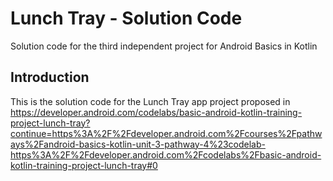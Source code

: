 Lunch Tray - Solution Code
==================================

Solution code for the third independent project for Android Basics in Kotlin

Introduction
------------

This is the solution code for the Lunch Tray app project proposed in https://developer.android.com/codelabs/basic-android-kotlin-training-project-lunch-tray?continue=https%3A%2F%2Fdeveloper.android.com%2Fcourses%2Fpathways%2Fandroid-basics-kotlin-unit-3-pathway-4%23codelab-https%3A%2F%2Fdeveloper.android.com%2Fcodelabs%2Fbasic-android-kotlin-training-project-lunch-tray#0

